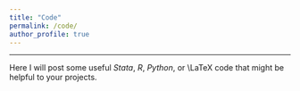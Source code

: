 ```yaml
---
title: "Code"
permalink: /code/
author_profile: true
---
```


---

Here I will post some useful *Stata*, *R*, *Python*, or \LaTeX code that might be helpful to your projects.
